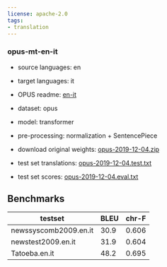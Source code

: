 ```yaml
---
license: apache-2.0
tags:
- translation
---
```


### opus-mt-en-it

* source languages: en
* target languages: it
*  OPUS readme: [en-it](https://github.com/Helsinki-NLP/OPUS-MT-train/blob/master/models/en-it/README.md)

*  dataset: opus
* model: transformer
* pre-processing: normalization + SentencePiece
* download original weights: [opus-2019-12-04.zip](https://object.pouta.csc.fi/OPUS-MT-models/en-it/opus-2019-12-04.zip)
* test set translations: [opus-2019-12-04.test.txt](https://object.pouta.csc.fi/OPUS-MT-models/en-it/opus-2019-12-04.test.txt)
* test set scores: [opus-2019-12-04.eval.txt](https://object.pouta.csc.fi/OPUS-MT-models/en-it/opus-2019-12-04.eval.txt)

## Benchmarks

| testset               | BLEU  | chr-F |
|-----------------------|-------|-------|
| newssyscomb2009.en.it 	| 30.9 	| 0.606 |
| newstest2009.en.it 	| 31.9 	| 0.604 |
| Tatoeba.en.it 	| 48.2 	| 0.695 |

